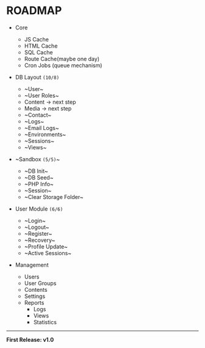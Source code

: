# ROADMAP

- Core
	- JS Cache
	- HTML Cache
	- SQL Cache
	- Route Cache(maybe one day)
	- Cron Jobs (queue mechanism)

- DB Layout ``(10/8)``
	+ ~User~
	+ ~User Roles~
	- Content -> next step
	- Media -> next step
	+ ~Contact~
	+ ~Logs~
	+ ~Email Logs~
	+ ~Environments~
	+ ~Sessions~
	+ ~Views~

- ~Sandbox ``(5/5)``~
	+ ~DB Init~
	+ ~DB Seed~
	+ ~PHP Info~
	+ ~Session~
	+ ~Clear Storage Folder~

- User Module ``(6/6)``
	- ~Login~
	- ~Logout~
	- ~Register~
	- ~Recovery~
	- ~Profile Update~
	- ~Active Sessions~

- Management 

	- Users
	- User Groups
	- Contents
	- Settings
	- Reports
		- Logs
		- Views
		- Statistics

---

**First Release: v1.0**